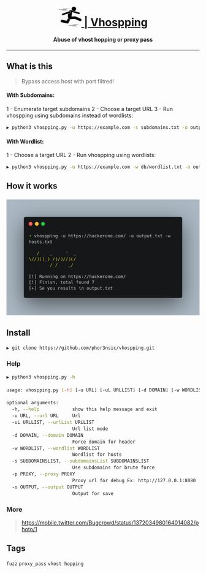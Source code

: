 <h1 align="center">
  <br>
  <a href="#"><img src="img/jump.png" width="60px" alt="Vhospping"> | Vhospping</a>
</h1>

<h4 align="center">Abuse of vhost hopping or proxy pass</h4>

---
## What is this

> Bypass access host with port filtred!

#### With Subdomains:

1 - Enumerate target subdomains
2 - Choose a target URL
3 - Run vhospping using subdomains instead of wordlists:
```sh
▶ python3 vhospping.py -u https://example.com -s subdomains.txt -o output.txt
```

#### With Wordlist:
1 - Choose a target URL
2 - Run vhospping using wordlists:

```sh
▶ python3 vhospping.py -u https://example.com -w db/wordlist.txt -o output.txt
``` 
## How it works

<h3 align="center">
  <img src="img/banner.png" alt="vhospint" width="700px"></a>
</h3>

## Install
```sh
▶ git clone https://github.com/phor3nsic/vhospping.git
```
### Help

```sh
▶ python3 vhospping.py -h

usage: vhospping.py [-h] [-u URL] [-uL URLLIST] [-d DOMAIN] [-w WORDLIST] [-s SUBDOMAINSLIST] [-p PROXY] -o OUTPUT

optional arguments:
  -h, --help            show this help message and exit
  -u URL, --url URL     Url
  -uL URLLIST, --urlList URLLIST
                        Url list mode
  -d DOMAIN, --domain DOMAIN
                        Force domain for header
  -w WORDLIST, --wordlist WORDLIST
                        Wordlist for hosts
  -s SUBDOMAINSLIST, --subdomainsList SUBDOMAINSLIST
                        Use subdomains for brute force
  -p PROXY, --proxy PROXY
                        Proxy url for debug Ex: http://127.0.0.1:8080
  -o OUTPUT, --output OUTPUT
                        Output for save
``` 

### More

> https://mobile.twitter.com/Bugcrowd/status/1372034980164014082/photo/1

## Tags
`fuzz` `proxy_pass` `vhost hopping`